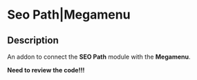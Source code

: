 # Seo Path|Megamenu

## Description
An addon to connect the **SEO Path** module with the **Megamenu**. 

**Need to review the code!!!**
